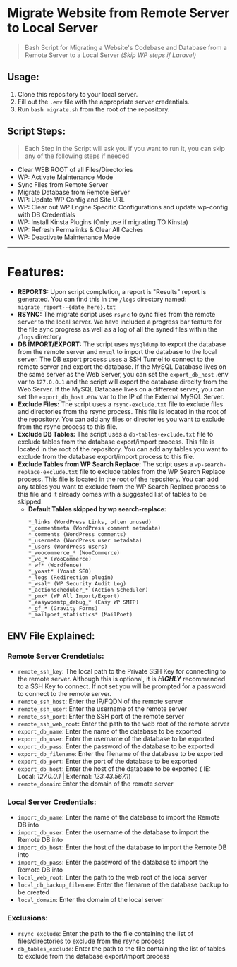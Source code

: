 # Migrate Website from Remote Server to Local Server
> Bash Script for Migrating a Website's Codebase and Database from a Remote Server to a Local Server *(Skip WP steps if Laravel)*

## Usage:

1. Clone this repository to your local server.
2. Fill out the `.env` file with the appropriate server credentials.
3. Run `bash migrate.sh` from the root of the repository.

## Script Steps:
> Each Step in the Script will ask you if you want to run it, you can skip any of the following steps if needed

- Clear WEB ROOT of all Files/Directories
- WP: Activate Maintenance Mode
- Sync Files from Remote Server
- Migrate Database from Remote Server
- WP: Update WP Config and Site URL
- WP: Clear out WP Engine Specific Configurations and update wp-config with DB Credentials
- WP: Install Kinsta Plugins (Only use if migrating TO Kinsta)
- WP: Refresh Permalinks & Clear All Caches
- WP: Deactivate Maintenance Mode

---

# Features:

- **REPORTS:** Upon script completion, a report is "Results" report is generated. You can find this in the `/logs` directory named: `migrate_report--{date_here}.txt`
- **RSYNC:** The migrate script uses `rsync` to sync files from the remote server to the local server. We have included a progress bar feature for the file sync progress as well as a log of all the syned files within the `/logs` directory
- **DB IMPORT/EXPORT:** The script uses `mysqldump` to export the database from the remote server and `mysql` to import the database to the local server. The DB export process uses a SSH Tunnel to connect to the remote server and export the database. If the MySQL Database lives on the same server as the Web Server, you can set the `export_db_host` .env var to `127.0.0.1` and the script will export the database direclty from the Web Server. If the MySQL Database lives on a different server, you can set the `export_db_host` .env var to the IP of the External MySQL Server.
- **Exclude Files:** The script uses a `rsync-exclude.txt` file to exclude files and directories from the rsync process. This file is located in the root of the repository. You can add any files or directories you want to exclude from the rsync process to this file.
- **Exclude DB Tables:** The script uses a `db-tables-exclude.txt` file to exclude tables from the database export/import process. This file is located in the root of the repository. You can add any tables you want to exclude from the database export/import process to this file.
- **Exclude Tables from WP Search Replace:** The script uses a `wp-search-replace-exclude.txt` file to exclude tables from the WP Search Replace process. This file is located in the root of the repository. You can add any tables you want to exclude from the WP Search Replace process to this file and it already comes with a suggested list of tables to be skipped.
  - **Default Tables skipped by wp search-replace:**
	```
	*_links (WordPress Links, often unused)
	*_commentmeta (WordPress comment metadata)
	*_comments (WordPress comments)
	*_usermeta (WordPress user metadata)
	*_users (WordPress users)
	*_woocommerce_* (WooCommerce)
	*_wc_* (WooCommerce)
	*_wf* (Wordfence)
	*_yoast* (Yoast SEO)
	*_logs (Redirection plugin)
	*_wsal* (WP Security Audit Log)
	*_actionscheduler_* (Action Scheduler)
	*_pmx* (WP All Import/Export)
	*_easywpsmtp_debug_* (Easy WP SMTP)
	*_gf_* (Gravity Forms)
	*_mailpoet_statistics* (MailPoet)
	```

## ENV File Explained:

### Remote Server Crendetials:
- `remote_ssh_key`: The local path to the Private SSH Key for connecting to the remote server. Although this is optional, it is ***HIGHLY*** recommended to a SSH Key to connect. If not set you will be prompted for a password to connect to the remote server.
- `remote_ssh_host`: Enter the IP/FQDN of the remote server
- `remote_ssh_user`: Enter the username of the remote server
- `remote_ssh_port`: Enter the SSH port of the remote server
- `remote_ssh_web_root`: Enter the path to the web root of the remote server
- `export_db_name`: Enter the name of the database to be exported
- `export_db_user`: Enter the username of the database to be exported
- `export_db_pass`: Enter the password of the database to be exported
- `export_db_filename`: Enter the filename of the database to be exported
- `export_db_port`: Enter the port of the database to be exported
- `export_db_host`: Enter the host of the database to be exported ( IE: Local: *127.0.0.1* | External: *123.43.567.1*)
- `remote_domain`: Enter the domain of the remote server

### Local Server Credentials:
- `import_db_name`: Enter the name of the database to import the Remote DB into
- `import_db_user`: Enter the username of the database to import the Remote DB into
- `import_db_host`: Enter the host of the database to import the Remote DB into
- `import_db_pass`: Enter the password of the database to import the Remote DB into
- `local_web_root`: Enter the path to the web root of the local server
- `local_db_backup_filename`: Enter the filename of the database backup to be created
- `local_domain`: Enter the domain of the local server

### Exclusions:
- `rsync_exclude`: Enter the path to the file containing the list of files/directories to exclude from the rsync process
- `db_tables_exclude`: Enter the path to the file containing the list of tables to exclude from the database export/import process
